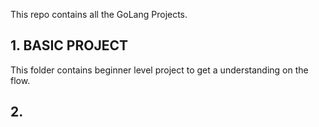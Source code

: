 This repo contains all the GoLang Projects.

## 1. BASIC PROJECT
This folder contains beginner level project to get a understanding on the flow.

## 2.
